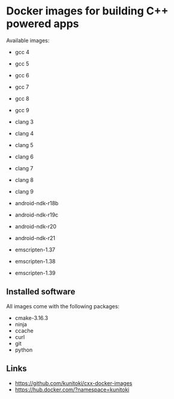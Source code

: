 # Docker images for building C++ powered apps

Available images:
- gcc 4
- gcc 5
- gcc 6
- gcc 7
- gcc 8
- gcc 9

- clang 3
- clang 4
- clang 5
- clang 6
- clang 7
- clang 8
- clang 9

- android-ndk-r18b
- android-ndk-r19c
- android-ndk-r20
- android-ndk-r21

- emscripten-1.37
- emscripten-1.38
- emscripten-1.39

## Installed software
All images come with the following packages:
- cmake-3.16.3
- ninja
- ccache
- curl
- git
- python

## Links

- https://github.com/kunitoki/cxx-docker-images
- https://hub.docker.com/?namespace=kunitoki
